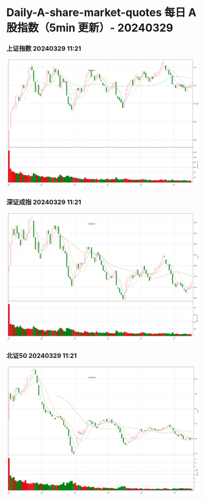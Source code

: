 
# Daily-A-share-market-quotes 每日 A 股指数（5min 更新）- 20240329

### 上证指数 20240329 11:21
![](./fig/2024/3/20240329-sh000001.png)

### 深证成指 20240329 11:21
![](./fig/2024/3/20240329-sz399001.png)

### 北证50 20240329 11:21
![](./fig/2024/3/20240329-bj899050.png)
